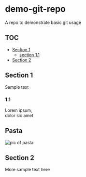 # demo-git-repo
A repo to demonstrate basic git usage

## TOC
* [Section 1](#section-1)
	* [section 1.1](#section-1.1)
* [Section 2](#section-2)

## Section 1
Sample text

### 1.1
Lorem ipsum,  
dolor sic amet

## Pasta
![pic of pasta](https://th.bing.com/th/id/OIP._p3aKyA-N9PsHDkco73w8wHaKZ?pid=ImgDet&rs=1)

## Section 2
More sample text here
